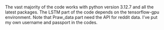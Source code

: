 The vast majority of the code works with python version 3.12.7 and all the latest packages. The LSTM part of the code depends on the tensorflow-gpu environment.
Note that Praw_data part need the API for reddit data. I've put my own username and passport in the codes.
